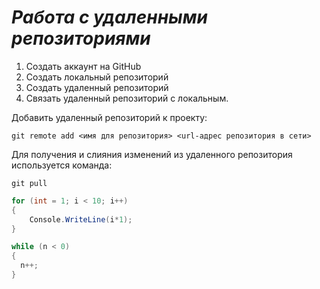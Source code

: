 # *Работа с удаленными репозиториями*
1. Создать аккаунт на GitHub
2. Создать локальный репозиторий
3. Создать удаленный репозиторий
4. Связать удаленный репозиторий с локальным.

Добавить удаленный репозиторий к проекту:
```
git remote add <имя для репозитория> <url-адрес репозитория в сети>
```
Для получения и слияния изменений из удаленного репозитория используется команда:
```
git pull
```
```C#
for (int = 1; i < 10; i++)
{
    Console.WriteLine(i*1);
}
```
```C#
while (n < 0)
{
  n++;
}
```
